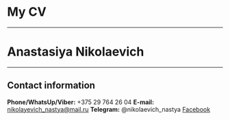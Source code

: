 # My CV # 
---
# Anastasiya Nikolaevich #
---
## Contact information ##
**Phone/WhatsUp/Viber:** +375 29 764 26 04
**E-mail:** nikolayevich_nastya@mail.ru
**Telegram:** @nikolaevich_nastya
[Facebook](https://www.facebook.com/nikolaevichaa)
